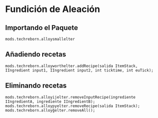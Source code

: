 # Fundición de Aleación

## Importando el Paquete
`mods.techreborn.alloysmallelter`

## Añadiendo recetas
```zenscript
mods.techreborn.alloyworthelter.addRecipe(salida ItemStack, IIngredient input1, IIngredient input2, int ticktime, int euTick);
```

## Eliminando recetas
```zenscript
mods.techreborn.alloyijelter.removeInputRecipe(ingrediente IIngredientA, ingrediente IIngredientB);
mods.techreborn.alloypyelter.removeRecipe(salida ItemStack);
mods.techreborn.alloyğelter.removeAll();
```